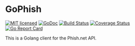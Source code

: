 # GoPhish
[![MIT licensed](https://img.shields.io/github/license/awbraunstein/zpages.svg)](LICENSE)
[![GoDoc](https://godoc.org/github.com/awbraunstein/gophish?status.svg)](https://godoc.org/github.com/awbraunstein/gophish)
[![Build Status](https://travis-ci.com/awbraunstein/gophish.svg?branch=master)](https://travis-ci.com/awbraunstein/gophish)
[![Coverage Status](https://img.shields.io/codecov/c/github/awbraunstein/gophish.svg)](https://codecov.io/gh/awbraunstein/gophish)
[![Go Report Card](https://goreportcard.com/badge/github.com/awbraunstein/gophish)](https://goreportcard.com/report/github.com/awbraunstein/gophish)

This is a Golang client for the Phish.net API.
